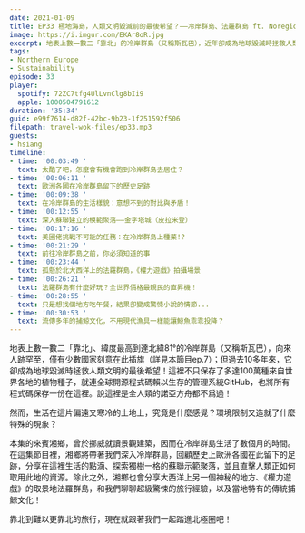 ```yaml
---
date: 2021-01-09
title: EP33 極地海島，人類文明毀滅前的最後希望？——冷岸群島、法羅群島 ft. Noregion 極境行旅 王湘鄉
image: https://i.imgur.com/EKAr8oR.jpg
excerpt: 地表上數一數二「靠北」的冷岸群島（又稱斯瓦巴），近年卻成為地球毀滅時拯救人類文明的最後希望！不只保存了多達100萬種植物種子，還有GitHub上的所有開源程式碼，堪稱全人類的諾亞方舟。但在這片偏遠又寒冷的土地生活是什麼感覺？環境限制又造就了什麼特殊的現象？就讓曾經在此居住三個月的景觀建築師湘鄉來告訴你吧！另外本集還附贈《權力遊戲》的取景地法羅群島唷～
tags:
- Northern Europe
- Sustainability
episode: 33
player:
  spotify: 72ZC7tfg4UlLvnClg8bIi9
  apple: 1000504791612
duration: '35:34'
guid: e99f7614-d82f-42bc-9b23-1f251592f506
filepath: travel-wok-files/ep33.mp3
guests:
- hsiang
timeline:
- time: '00:03:49 '
  text: 太酷了吧，怎麼會有機會跑到冷岸群島去居住？
- time: '00:06:11 '
  text: 歐洲各國在冷岸群島留下的歷史足跡
- time: '00:09:38 '
  text: 在冷岸群島的生活樣貌：意想不到的對比與矛盾！
- time: '00:12:55 '
  text: 深入蘇聯建立的模範聚落——金字塔城（皮拉米登）
- time: '00:17:16 '
  text: 美國佬挑戰不可能的任務：在冷岸群島上種菜!?
- time: '00:21:29 '
  text: 前往冷岸群島之前，你必須知道的事
- time: '00:23:44 '
  text: 孤懸於北大西洋上的法羅群島，《權力遊戲》拍攝場景
- time: '00:26:21 '
  text: 法羅群島有什麼好玩？全世界價格最親民的直昇機！
- time: '00:28:55 '
  text: 只是想找個地方吃午餐，結果卻變成驚悚小說的情節...
- time: '00:30:53 '
  text: 流傳多年的捕鯨文化，不用現代漁具一樣能讓鯨魚乖乖投降？
---
```


地表上數一數二「靠北」、緯度最高到達北緯81°的冷岸群島（又稱斯瓦巴），向來人跡罕至，僅有少數國家刻意在此插旗（詳見本節目ep.7）；但過去10多年來，它卻成為地球毀滅時拯救人類文明的最後希望！這裡不只保存了多達100萬種來自世界各地的植物種子，就連全球開源程式碼賴以生存的管理系統GitHub，也將所有程式碼保存一份在這裡。說這裡是全人類的諾亞方舟都不爲過！

然而，生活在這片偏遠又寒冷的土地上，究竟是什麼感覺？環境限制又造就了什麼特殊的現象？

本集的來賓湘鄉，曾於挪威就讀景觀建築，因而在冷岸群島生活了數個月的時間。在這集節目裡，湘鄉將帶著我們深入冷岸群島，回顧歷史上歐洲各國在此留下的足跡，分享在這裡生活的點滴、探索獨樹一格的蘇聯示範聚落，並且直擊人類正如何取用此地的資源。除此之外，湘鄉也會分享大西洋上另一個神秘的地方、《權力遊戲》的取景地法羅群島，和我們聊聊超級驚悚的旅行經驗，以及當地特有的傳統捕鯨文化！

靠北到難以更靠北的旅行，現在就跟著我們一起踏進北極圈吧！



